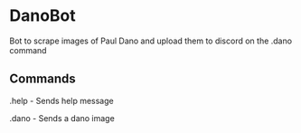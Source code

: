 # DanoBot
Bot to scrape images of Paul Dano and upload them to discord on the .dano command

## Commands
.help - Sends help message

.dano - Sends a dano image
